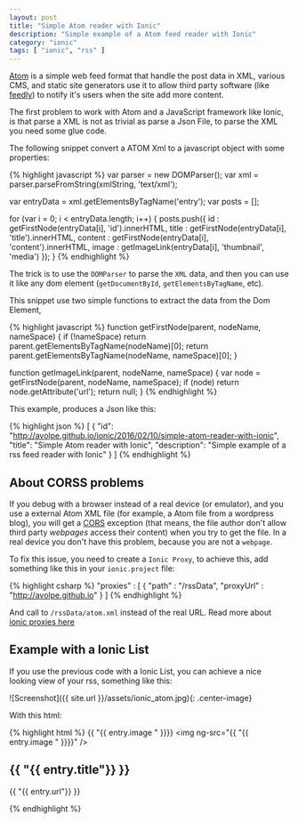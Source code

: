 ```yaml
---
layout: post
title: "Simple Atom reader with Ionic"
description: "Simple example of a Atom feed reader with Ionic"
category: "ionic"
tags: [ "ionic", "rss" ]
---
```

[Atom][atom-wiki] is a simple web feed format that handle the post data in XML,
various CMS, and static site generators use it to allow third party software
(like [feedly][Feedly]) to notify it's users when the site add more content.

The first problem to work with Atom and a JavaScript framework like Ionic, is
that parse a XML is not as trivial as parse a Json File, to parse the XML you
need some glue code.

The following snippet convert a ATOM Xml to a javascript object with some
properties:

{% highlight javascript %}
var parser = new DOMParser();
var xml = parser.parseFromString(xmlString, 'text/xml');

var entryData = xml.getElementsByTagName('entry');
var posts = [];

for (var i = 0; i < entryData.length; i++) {
  posts.push({
    id          : getFirstNode(entryData[i], 'id').innerHTML,
    title       : getFirstNode(entryData[i], 'title').innerHTML,
    content     : getFirstNode(entryData[i], 'content').innerHTML,
    image       : getImageLink(entryData[i], 'thumbnail', 'media')
  });
}
{% endhighlight %}

The trick is to use the `DOMParser` to parse the `XML` data, and then you can
use it like any dom element (`getDocumentById`, `getElementsByTagName`, etc).

This snippet use two simple functions to extract the data from the Dom Element,

{% highlight javascript %}
function getFirstNode(parent, nodeName, nameSpace) {
   if (!nameSpace)
      return parent.getElementsByTagName(nodeName)[0];
   return parent.getElementsByTagName(nodeName, nameSpace)[0];
}

function getImageLink(parent, nodeName, nameSpace) {
   var node = getFirstNode(parent, nodeName, nameSpace);
   if (node)
      return node.getAttribute('url');
   return null;
}
{% endhighlight %}

This example, produces a Json like this:

{% highlight json %}
[
  {
    "id": "http://avolpe.github.io/ionic/2016/02/10/simple-atom-reader-with-ionic",
    "title": "Simple Atom reader with Ionic",
    "description": "Simple example of a rss feed reader with Ionic"
  }
]
{% endhighlight %}

## About CORSS problems

If you debug with a browser instead of a real device (or emulator), and you use
a external Atom XML file (for example, a Atom file from a wordpress blog), you
will get a [CORS]  exception (that means, the file author don't allow third
party *webpages* access their content) when you try to get the file. In a real
device you don't have this problem, because you are not a `webpage`.

To fix this issue, you need to create a `Ionic Proxy`, to achieve this, add
something like this in your `ionic.project` file:

{% highlight csharp %}
"proxies" : [ {
   "path"     : "/rssData",
   "proxyUrl" : "http://avolpe.github.io"
} ]
{% endhighlight %}

And call to `/rssData/atom.xml` instead of the real URL. Read more about  [ionic
proxies here][ionic-proxy]

## Example with a Ionic List

If you use the previous code with a Ionic List, you can achieve a nice looking
view of your rss, something like this:

![Screenshot]({{ site.url }}/assets/ionic_atom.jpg){: .center-image}

With this html:

{% highlight html %}
{{ "{{ entry.image " }}}}
 <ion-list>
   <ion-item ng-repeat="entry in entries" class="item-avatar">
     <img ng-src="{{ "{{ entry.image " }}}}" />
     <h2>{{ "{{ entry.title"}} }}</h2>
     <p>{{ "{{ entry.url"}} }}</p>
   </ion-item>
 </ion-list>
{% endhighlight %}


[atom-wiki]: https://en.wikipedia.org/wiki/Atom_(standard)
[feedly]: https://feedly.com
[cors]: https://developer.mozilla.org/en-US/docs/Web/HTTP/Access_control_CORS
[ionic-proxy]: https://github.com/driftyco/ionic-proxy-example
